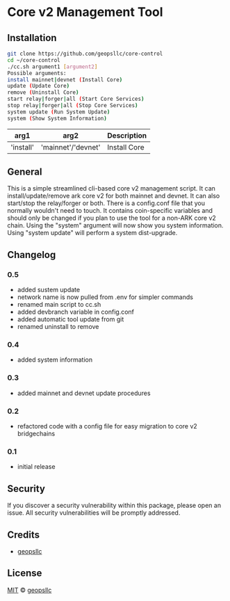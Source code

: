 # Core v2 Management Tool

## Installation

```sh
git clone https://github.com/geopsllc/core-control
cd ~/core-control
./cc.sh argument1 [argument2]
Possible arguments:
install mainnet|devnet (Install Core)
update (Update Core)
remove (Uninstall Core)
start relay|forger|all (Start Core Services)
stop relay|forger|all (Stop Core Services)
system update (Run System Update)
system (Show System Information)
```

| arg1 | arg2 | Description |
| --- | --- | --- |
| 'install' | 'mainnet'/'devnet' | Install Core |

## General
This is a simple streamlined cli-based core v2 management script. It can install/update/remove ark core v2 for both mainnet and 
devnet. It can also start/stop the relay/forger or both. There is a config.conf file that you normally wouldn't need to touch.
It contains coin-specific variables and should only be changed if you plan to use the tool for a non-ARK core v2 chain.
Using the "system" argument will now show you system information. Using "system update" will perform a system dist-upgrade.

## Changelog

### 0.5
- added sustem update
- network name is now pulled from .env for simpler commands
- renamed main script to cc.sh
- added devbranch variable in config.conf
- added automatic tool update from git
- renamed uninstall to remove

### 0.4
- added system information

### 0.3
- added mainnet and devnet update procedures

### 0.2
- refactored code with a config file for easy migration to core v2 bridgechains

### 0.1
- initial release

## Security

If you discover a security vulnerability within this package, please open an issue. All security vulnerabilities will be promptly addressed.

## Credits

- [geopsllc](https://github.com/geopsllc)

## License

[MIT](LICENSE) © [geopsllc](https://github.com/geopsllc)
